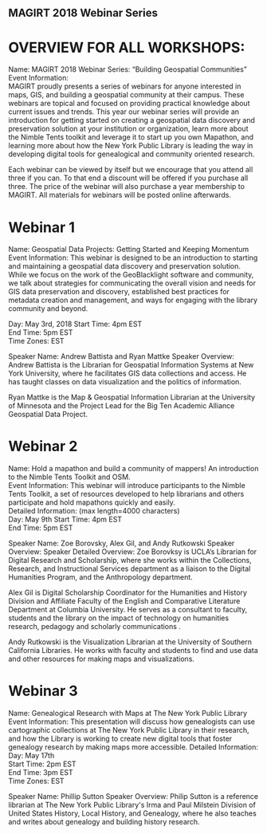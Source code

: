 ## MAGIRT 2018 Webinar Series

# OVERVIEW FOR ALL WORKSHOPS:
Name:  MAGIRT 2018 Webinar Series: “Building Geospatial Communities”           
Event Information:   
MAGIRT proudly presents a series of webinars for anyone interested in maps, GIS, and building a geospatial community at their campus. These webinars are topical and focused on providing practical knowledge about current issues and trends. This year our webinar series will provide an introduction for getting started on creating a geospatial data discovery and preservation solution at your institution or organization, learn more about the Nimble Tents toolkit and leverage it to start up you own Mapathon, and learning more about how the New York Public Library is leading the way in developing digital tools for genealogical and community oriented research.

Each webinar can be viewed by itself but we encourage that you attend all three if you can. To that end a discount will be offered if you purchase all three. The price of the webinar will also purchase a year membership to MAGIRT. All materials for webinars will be posted online afterwards.
 
# Webinar 1
Name:  Geospatial Data Projects: Getting Started and Keeping Momentum          
Event Information: This webinar is designed to be an introduction to starting and maintaining a geospatial data discovery and preservation solution. While we focus on the work of the GeoBlacklight software and community, we talk about strategies for communicating the overall vision and needs for GIS data preservation and discovery, established best practices for metadata creation and management, and ways for engaging with the library community and beyond.
   
Day: May 3rd, 2018
Start Time:   4pm EST   	    
End Time:    5pm EST    	    
Time Zones:  EST   
 
Speaker Name: Andrew Battista and Ryan Mattke
Speaker Overview:
Andrew Battista is the Librarian for Geospatial Information Systems at New York University, where he facilitates GIS data collections and access. He has taught classes on data visualization and the politics of information.

Ryan Mattke is the Map & Geospatial Information Librarian at the University of Minnesota and the Project Lead for the Big Ten Academic Alliance Geospatial Data Project.      
 


# Webinar 2
Name:  Hold a mapathon and build a community of mappers! An introduction to the Nimble Tents Toolkit and OSM.     
Event Information:   This webinar will introduce participants to the Nimble Tents Toolkit, a set of resources developed to help librarians and others participate and hold mapathons quickly and easily.     
Detailed Information:
(max length=4000 characters)    
Day: May 9th
Start Time: 4pm EST  	    
End Time: 5pm EST       	     
 
Speaker Name: Zoe Borovsky, Alex Gil, and Andy Rutkowski
Speaker Overview:
Speaker Detailed Overview:
Zoe Borovksy is UCLA’s Librarian for Digital Research and Scholarship, where she works within the Collections, Research, and Instructional Services department as a liaison to the Digital Humanities Program, and the Anthropology department. 

Alex Gil is Digital Scholarship Coordinator for the Humanities and History Division and Affiliate Faculty of the English and Comparative Literature Department at Columbia University. He serves as a consultant to faculty, students and the library on the impact of technology on humanities research, pedagogy and scholarly communications  .

Andy Rutkowski is the Visualization Librarian at the University of Southern California Libraries. He works with faculty and students to find and use data and other resources for making maps and visualizations.

# Webinar 3
Name:  Genealogical Research with Maps at The New York Public Library       
Event Information: This presentation will discuss how genealogists can use cartographic collections at The New York Public Library in their research, and how the Library is working to create new digital tools that foster genealogy research by making maps more accessible.
Detailed Information:  
Day: May 17th	
Start Time: 2pm EST      	    
End Time: 3pm EST        	    
Time Zones:  EST  
 
Speaker Name: Phillip Sutton
Speaker Overview:
Philip Sutton is a reference librarian at The New York Public Library's Irma and Paul Milstein Division of United States History, Local History, and Genealogy, where he also teaches and writes about genealogy and building history research. 

